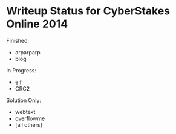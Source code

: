 Writeup Status for CyberStakes Online 2014
==========================================

Finished:
 - arparparp
 - blog

In Progress:
 - elf
 - CRC2

Solution Only:
 - webtext
 - overflowme
 - [all others]
